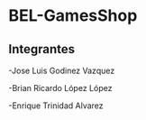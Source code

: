 # BEL-GamesShop

## Integrantes

-Jose Luis Godinez Vazquez

-Brian Ricardo López López

-Enrique Trinidad Alvarez
